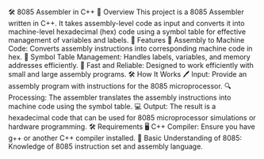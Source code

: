 🛠️ 8085 Assembler in C++
🚀 Overview
This project is a 8085 Assembler written in C++. It takes assembly-level code as input and converts it into machine-level hexadecimal (hex) code using a symbol table for effective management of variables and labels.
📜 Features
📝 Assembly to Machine Code: Converts assembly instructions into corresponding machine code in hex.
🧠 Symbol Table Management: Handles labels, variables, and memory addresses efficiently.
🚀 Fast and Reliable: Designed to work efficiently with small and large assembly programs.
🛠️ How It Works
🖊️ Input: Provide an assembly program with instructions for the 8085 microprocessor.
🔍 Processing: The assembler translates the assembly instructions into machine code using the symbol table.
💻 Output: The result is a hexadecimal code that can be used for 8085 microprocessor simulations or hardware programming.
🛠️ Requirements
🖥️ C++ Compiler: Ensure you have g++ or another C++ compiler installed.
🔧 Basic Understanding of 8085: Knowledge of 8085 instruction set and assembly language.
